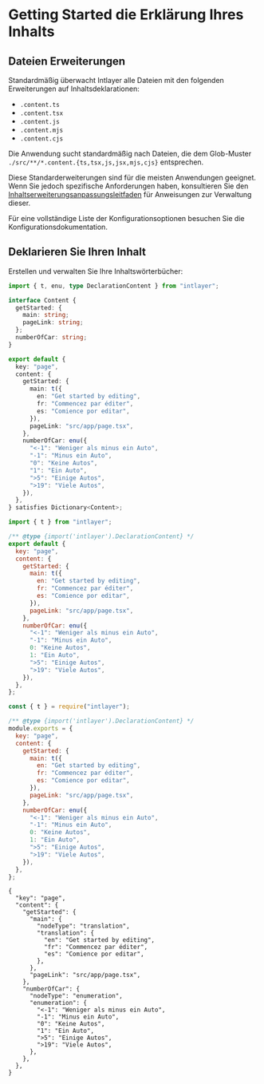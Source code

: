 # Getting Started die Erklärung Ihres Inhalts

## Dateien Erweiterungen

Standardmäßig überwacht Intlayer alle Dateien mit den folgenden Erweiterungen auf Inhaltsdeklarationen:

- `.content.ts`
- `.content.tsx`
- `.content.js`
- `.content.mjs`
- `.content.cjs`

Die Anwendung sucht standardmäßig nach Dateien, die dem Glob-Muster `./src/**/*.content.{ts,tsx,js,jsx,mjs,cjs}` entsprechen.

Diese Standarderweiterungen sind für die meisten Anwendungen geeignet. Wenn Sie jedoch spezifische Anforderungen haben, konsultieren Sie den [Inhaltserweiterungsanpassungsleitfaden](https://github.com/aymericzip/intlayer/blob/main/docs/de/configuration.md#content-configuration) für Anweisungen zur Verwaltung dieser.

Für eine vollständige Liste der Konfigurationsoptionen besuchen Sie die Konfigurationsdokumentation.

## Deklarieren Sie Ihren Inhalt

Erstellen und verwalten Sie Ihre Inhaltswörterbücher:

```typescript fileName="src/app/[locale]/page.content.ts" codeFormat="typescript"
import { t, enu, type DeclarationContent } from "intlayer";

interface Content {
  getStarted: {
    main: string;
    pageLink: string;
  };
  numberOfCar: string;
}

export default {
  key: "page",
  content: {
    getStarted: {
      main: t({
        en: "Get started by editing",
        fr: "Commencez par éditer",
        es: "Comience por editar",
      }),
      pageLink: "src/app/page.tsx",
    },
    numberOfCar: enu({
      "<-1": "Weniger als minus ein Auto",
      "-1": "Minus ein Auto",
      "0": "Keine Autos",
      "1": "Ein Auto",
      ">5": "Einige Autos",
      ">19": "Viele Autos",
    }),
  },
} satisfies Dictionary<Content>;
```

```javascript fileName="src/app/[locale]/page.content.mjs" codeFormat="esm"
import { t } from "intlayer";

/** @type {import('intlayer').DeclarationContent} */
export default {
  key: "page",
  content: {
    getStarted: {
      main: t({
        en: "Get started by editing",
        fr: "Commencez par éditer",
        es: "Comience por editar",
      }),
      pageLink: "src/app/page.tsx",
    },
    numberOfCar: enu({
      "<-1": "Weniger als minus ein Auto",
      "-1": "Minus ein Auto",
      0: "Keine Autos",
      1: "Ein Auto",
      ">5": "Einige Autos",
      ">19": "Viele Autos",
    }),
  },
};
```

```javascript fileName="src/app/[locale]/page.content.cjs" codeFormat="commonjs"
const { t } = require("intlayer");

/** @type {import('intlayer').DeclarationContent} */
module.exports = {
  key: "page",
  content: {
    getStarted: {
      main: t({
        en: "Get started by editing",
        fr: "Commencez par éditer",
        es: "Comience por editar",
      }),
      pageLink: "src/app/page.tsx",
    },
    numberOfCar: enu({
      "<-1": "Weniger als minus ein Auto",
      "-1": "Minus ein Auto",
      0: "Keine Autos",
      1: "Ein Auto",
      ">5": "Einige Autos",
      ">19": "Viele Autos",
    }),
  },
};
```

```json5 fileName="src/app/[locale]/page.content.json"  codeFormat="json"
{
  "key": "page",
  "content": {
    "getStarted": {
      "main": {
        "nodeType": "translation",
        "translation": {
          "en": "Get started by editing",
          "fr": "Commencez par éditer",
          "es": "Comience por editar",
        },
      },
      "pageLink": "src/app/page.tsx",
    },
    "numberOfCar": {
      "nodeType": "enumeration",
      "enumeration": {
        "<-1": "Weniger als minus ein Auto",
        "-1": "Minus ein Auto",
        "0": "Keine Autos",
        "1": "Ein Auto",
        ">5": "Einige Autos",
        ">19": "Viele Autos",
      },
    },
  },
}
```
